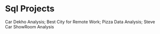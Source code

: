 # Sql Projects
Car Dekho Analysis;
  Best City for Remote Work;
   Pizza Data Analysis;
Steve Car ShowRoom Analysis
